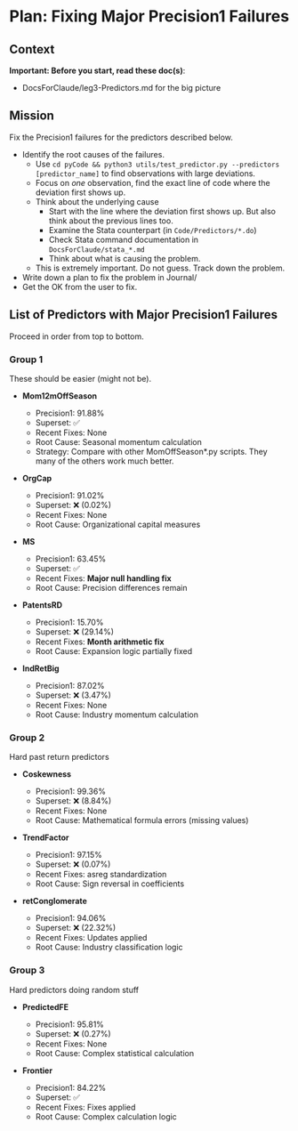 # Plan: Fixing Major Precision1 Failures

## Context
**Important: Before you start, read these doc(s)**: 
- DocsForClaude/leg3-Predictors.md for the big picture

## Mission
Fix the Precision1 failures for the predictors described below.
- Identify the root causes of the failures. 
  - Use `cd pyCode && python3 utils/test_predictor.py --predictors [predictor_name]` to find observations with large deviations.
  - Focus on *one* observation, find the exact line of code where the deviation first shows up.
  - Think about the underlying cause
    - Start with the line where the deviation first shows up. But also think about the previous lines too.
    - Examine the Stata counterpart (in `Code/Predictors/*.do`)
    - Check Stata command documentation in `DocsForClaude/stata_*.md` 
    - Think about what is causing the problem.
  - This is extremely important. Do not guess. Track down the problem.
- Write down a plan to fix the problem in Journal/
- Get the OK from the user to fix.

## List of Predictors with Major Precision1 Failures

Proceed in order from top to bottom.

### Group 1
These should be easier (might not be).

* **Mom12mOffSeason**

  - Precision1: 91.88%
  - Superset: ✅
  - Recent Fixes: None
  - Root Cause: Seasonal momentum calculation
  - Strategy:
    Compare with other MomOffSeason*.py scripts. They many of the others work much better.

* **OrgCap**

  - Precision1: 91.02%
  - Superset: ❌ (0.02%)
  - Recent Fixes: None
  - Root Cause: Organizational capital measures  

* **MS**

  - Precision1: 63.45%
  - Superset: ✅
  - Recent Fixes: **Major null handling fix**
  - Root Cause: Precision differences remain

* **PatentsRD**

  - Precision1: 15.70%
  - Superset: ❌ (29.14%)
  - Recent Fixes: **Month arithmetic fix**
  - Root Cause: Expansion logic partially fixed

* **IndRetBig**

  - Precision1: 87.02%
  - Superset: ❌ (3.47%)
  - Recent Fixes: None
  - Root Cause: Industry momentum calculation  

### Group 2
Hard past return predictors

* **Coskewness**

  - Precision1: 99.36%
  - Superset: ❌ (8.84%)
  - Recent Fixes: None
  - Root Cause: Mathematical formula errors (missing values)    

* **TrendFactor**

  - Precision1: 97.15%
  - Superset: ❌ (0.07%)
  - Recent Fixes: asreg standardization
  - Root Cause: Sign reversal in coefficients

* **retConglomerate**

  - Precision1: 94.06%
  - Superset: ❌ (22.32%)
  - Recent Fixes: Updates applied
  - Root Cause: Industry classification logic

### Group 3
Hard predictors doing random stuff  

* **PredictedFE**

  - Precision1: 95.81%
  - Superset: ❌ (0.27%)
  - Recent Fixes: None
  - Root Cause: Complex statistical calculation

* **Frontier**

  - Precision1: 84.22%
  - Superset: ✅
  - Recent Fixes: Fixes applied
  - Root Cause: Complex calculation logic


